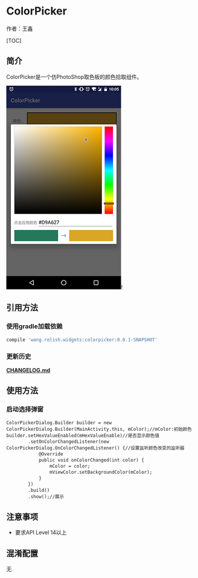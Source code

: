# ColorPicker

作者：王鑫

[TOC]
## 简介

ColorPicker是一个仿PhotoShop取色板的颜色拾取组件。

![主界面](./image/image.png)!

## 引用方法

### 使用gradle加载依赖

```groovy
compile 'wang.relish.widgets:colorpicker:0.0.1-SNAPSHOT'
```

### 更新历史

[**CHANGELOG.md**](CHANGELOG.md)

## 使用方法

### 启动选择弹窗
```
ColorPickerDialog.Builder builder = new ColorPickerDialog.Builder(MainActivity.this, mColor);//mColor:初始颜色
builder.setHexValueEnabled(mHexValueEnable)//是否显示颜色值
        .setOnColorChangedListener(new ColorPickerDialog.OnColorChangedListener() {//设置监听颜色改变的监听器
            @Override
            public void onColorChanged(int color) {
                mColor = color;
                mViewColor.setBackgroundColor(mColor);
            }
        })
        .build()
        .show();//展示
```

## 注意事项

- 要求API Level 14以上


## 混淆配置

无
